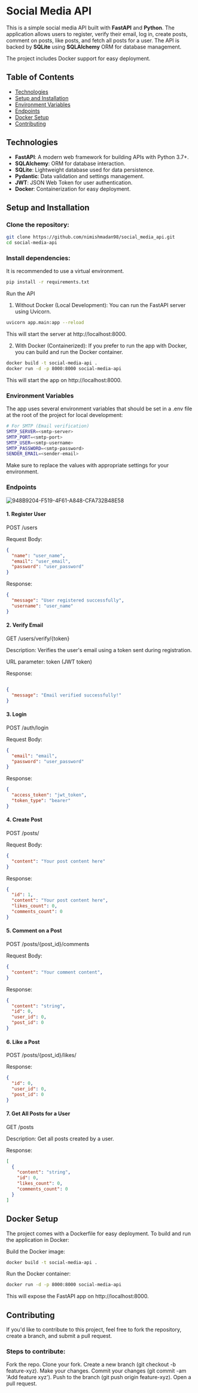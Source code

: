 # Social Media API

This is a simple social media API built with **FastAPI** and **Python**. The application allows users to register, verify their email, log in, create posts, comment on posts, like posts, and fetch all posts for a user. The API is backed by **SQLite** using **SQLAlchemy** ORM for database management.

The project includes Docker support for easy deployment.

## Table of Contents

- [Technologies](#technologies)
- [Setup and Installation](#setup-and-installation)
- [Environment Variables](#environment-variables)
- [Endpoints](#endpoints)
- [Docker Setup](#docker-setup)
- [Contributing](#contributing)

## Technologies

- **FastAPI**: A modern web framework for building APIs with Python 3.7+.
- **SQLAlchemy**: ORM for database interaction.
- **SQLite**: Lightweight database used for data persistence.
- **Pydantic**: Data validation and settings management.
- **JWT**: JSON Web Token for user authentication.
- **Docker**: Containerization for easy deployment.

## Setup and Installation

### Clone the repository:

```bash
git clone https://github.com/nimishmadan98/social_media_api.git
cd social-media-api
```

### Install dependencies:
It is recommended to use a virtual environment.

```bash
pip install -r requirements.txt
```
Run the API
1. Without Docker (Local Development):
You can run the FastAPI server using Uvicorn.

```bash
uvicorn app.main:app --reload
```
This will start the server at http://localhost:8000.

2. With Docker (Containerized):
If you prefer to run the app with Docker, you can build and run the Docker container.

```bash
docker build -t social-media-api .
docker run -d -p 8000:8000 social-media-api
```
This will start the app on http://localhost:8000.

### Environment Variables
The app uses several environment variables that should be set in a .env file at the root of the project for local development:

```bash
# For SMTP (Email verification)
SMTP_SERVER=<smtp-server>
SMTP_PORT=<smtp-port>
SMTP_USER=<smtp-username>
SMTP_PASSWORD=<smtp-password>
SENDER_EMAIL=<sender-email>
```
Make sure to replace the values with appropriate settings for your environment.

### Endpoints

![948B9204-F519-4F61-A848-CFA732B48E58](https://github.com/user-attachments/assets/42fec9b3-33d7-4b3f-b4a1-2578332860b9)

#### 1. Register User
POST /users

Request Body:

```json
{
  "name": "user_name",
  "email": "user_email",
  "password": "user_password"
}
```

Response:

```json
{
  "message": "User registered successfully",
  "username": "user_name"
}
```

#### 2. Verify Email
GET /users/verify/{token}

Description: Verifies the user's email using a token sent during registration.

URL parameter: token (JWT token)

Response:

```json

{
  "message": "Email verified successfully!"
}
```

#### 3. Login
POST /auth/login

Request Body:

```json
{
  "email": "email",
  "password": "user_password"
}
```

Response:

```json
{
  "access_token": "jwt_token",
  "token_type": "bearer"
}
```

#### 4. Create Post
POST /posts/

Request Body:

```json
{
  "content": "Your post content here"
}
```

Response:

```json
{
  "id": 1,
  "content": "Your post content here",
  "likes_count": 0,
  "comments_count": 0
}
```

#### 5. Comment on a Post
POST /posts/{post_id}/comments

Request Body:

```json
{
  "content": "Your comment content",
}
```

Response:

```json
{
  "content": "string",
  "id": 0,
  "user_id": 0,
  "post_id": 0
}
```

#### 6. Like a Post
POST /posts/{post_id}/likes/

Response:

```json
{
  "id": 0,
  "user_id": 0,
  "post_id": 0
}
```

#### 7. Get All Posts for a User
GET /posts

Description: Get all posts created by a user.

Response:

```json
[
  {
    "content": "string",
    "id": 0,
    "likes_count": 0,
    "comments_count": 0
  }
]
```

## Docker Setup
The project comes with a Dockerfile for easy deployment. To build and run the application in Docker:

Build the Docker image:

```bash
docker build -t social-media-api .
```

Run the Docker container:

```bash
docker run -d -p 8000:8000 social-media-api
```
This will expose the FastAPI app on http://localhost:8000.

## Contributing
If you'd like to contribute to this project, feel free to fork the repository, create a branch, and submit a pull request.

### Steps to contribute:
Fork the repo.
Clone your fork.
Create a new branch (git checkout -b feature-xyz).
Make your changes.
Commit your changes (git commit -am 'Add feature xyz').
Push to the branch (git push origin feature-xyz).
Open a pull request.
